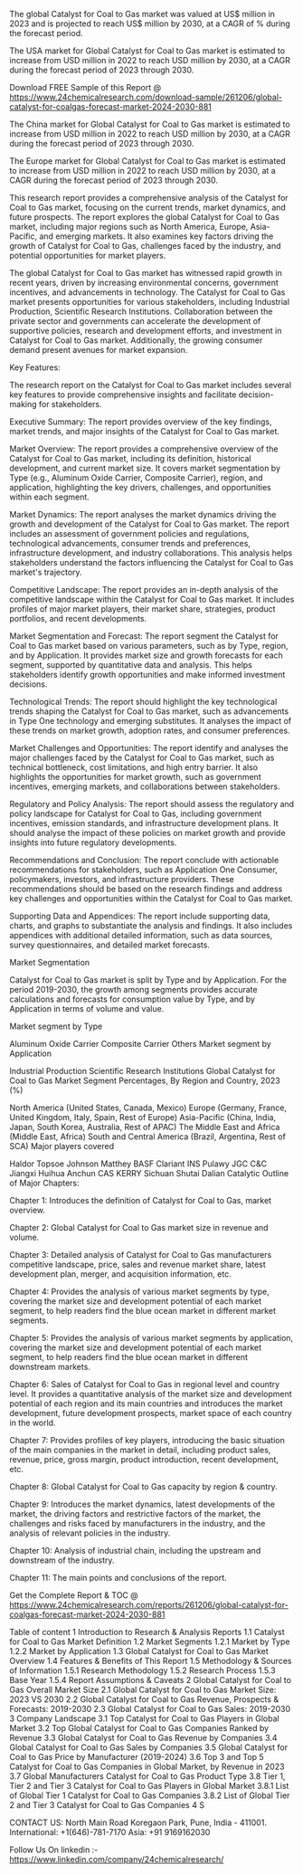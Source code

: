 The global Catalyst for Coal to Gas market was valued at US$ million in 2023 and is projected to reach US$ million by 2030, at a CAGR of % during the forecast period.

The USA market for Global Catalyst for Coal to Gas  market is estimated to increase from USD million in 2022 to reach USD million by 2030, at a CAGR during the forecast period of 2023 through 2030.

Download FREE Sample of this Report @ https://www.24chemicalresearch.com/download-sample/261206/global-catalyst-for-coalgas-forecast-market-2024-2030-881

The China market for Global Catalyst for Coal to Gas market is estimated to increase from USD million in 2022 to reach USD million by 2030, at a CAGR during the forecast period of 2023 through 2030.

The Europe market for Global Catalyst for Coal to Gas market is estimated to increase from USD million in 2022 to reach USD million by 2030, at a CAGR during the forecast period of 2023 through 2030.

This research report provides a comprehensive analysis of the Catalyst for Coal to Gas market, focusing on the current trends, market dynamics, and future prospects. The report explores the global Catalyst for Coal to Gas market, including major regions such as North America, Europe, Asia-Pacific, and emerging markets. It also examines key factors driving the growth of Catalyst for Coal to Gas, challenges faced by the industry, and potential opportunities for market players.

The global Catalyst for Coal to Gas market has witnessed rapid growth in recent years, driven by increasing environmental concerns, government incentives, and advancements in technology. The Catalyst for Coal to Gas market presents opportunities for various stakeholders, including Industrial Production, Scientific Research Institutions. Collaboration between the private sector and governments can accelerate the development of supportive policies, research and development efforts, and investment in Catalyst for Coal to Gas market. Additionally, the growing consumer demand present avenues for market expansion.

Key Features:

The research report on the Catalyst for Coal to Gas market includes several key features to provide comprehensive insights and facilitate decision-making for stakeholders.

Executive Summary: The report provides overview of the key findings, market trends, and major insights of the Catalyst for Coal to Gas market.

Market Overview: The report provides a comprehensive overview of the Catalyst for Coal to Gas market, including its definition, historical development, and current market size. It covers market segmentation by Type (e.g., Aluminum Oxide Carrier, Composite Carrier), region, and application, highlighting the key drivers, challenges, and opportunities within each segment.

Market Dynamics: The report analyses the market dynamics driving the growth and development of the Catalyst for Coal to Gas market. The report includes an assessment of government policies and regulations, technological advancements, consumer trends and preferences, infrastructure development, and industry collaborations. This analysis helps stakeholders understand the factors influencing the Catalyst for Coal to Gas market's trajectory.

Competitive Landscape: The report provides an in-depth analysis of the competitive landscape within the Catalyst for Coal to Gas market. It includes profiles of major market players, their market share, strategies, product portfolios, and recent developments.

Market Segmentation and Forecast: The report segment the Catalyst for Coal to Gas market based on various parameters, such as by Type, region, and by Application. It provides market size and growth forecasts for each segment, supported by quantitative data and analysis. This helps stakeholders identify growth opportunities and make informed investment decisions.

Technological Trends: The report should highlight the key technological trends shaping the Catalyst for Coal to Gas market, such as advancements in Type One technology and emerging substitutes. It analyses the impact of these trends on market growth, adoption rates, and consumer preferences.

Market Challenges and Opportunities: The report identify and analyses the major challenges faced by the Catalyst for Coal to Gas market, such as technical bottleneck, cost limitations, and high entry barrier. It also highlights the opportunities for market growth, such as government incentives, emerging markets, and collaborations between stakeholders.

Regulatory and Policy Analysis: The report should assess the regulatory and policy landscape for Catalyst for Coal to Gas, including government incentives, emission standards, and infrastructure development plans. It should analyse the impact of these policies on market growth and provide insights into future regulatory developments.

Recommendations and Conclusion: The report conclude with actionable recommendations for stakeholders, such as Application One Consumer, policymakers, investors, and infrastructure providers. These recommendations should be based on the research findings and address key challenges and opportunities within the Catalyst for Coal to Gas market.

Supporting Data and Appendices: The report include supporting data, charts, and graphs to substantiate the analysis and findings. It also includes appendices with additional detailed information, such as data sources, survey questionnaires, and detailed market forecasts.

Market Segmentation

Catalyst for Coal to Gas market is split by Type and by Application. For the period 2019-2030, the growth among segments provides accurate calculations and forecasts for consumption value by Type, and by Application in terms of volume and value.

Market segment by Type

Aluminum Oxide Carrier
Composite Carrier
Others
Market segment by Application

Industrial Production
Scientific Research Institutions
Global Catalyst for Coal to Gas Market Segment Percentages, By Region and Country, 2023 (%)

North America (United States, Canada, Mexico)
Europe (Germany, France, United Kingdom, Italy, Spain, Rest of Europe)
Asia-Pacific (China, India, Japan, South Korea, Australia, Rest of APAC)
The Middle East and Africa (Middle East, Africa)
South and Central America (Brazil, Argentina, Rest of SCA)
Major players covered

Haldor Topsoe
Johnson Matthey
BASF
Clariant
INS Pulawy
JGC C&C
Jiangxi Huihua
Anchun
CAS KERRY
Sichuan Shutai
Dalian Catalytic
Outline of Major Chapters:

Chapter 1: Introduces the definition of Catalyst for Coal to Gas, market overview.

Chapter 2: Global Catalyst for Coal to Gas market size in revenue and volume.

Chapter 3: Detailed analysis of Catalyst for Coal to Gas manufacturers competitive landscape, price, sales and revenue market share, latest development plan, merger, and acquisition information, etc.

Chapter 4: Provides the analysis of various market segments by type, covering the market size and development potential of each market segment, to help readers find the blue ocean market in different market segments.

Chapter 5: Provides the analysis of various market segments by application, covering the market size and development potential of each market segment, to help readers find the blue ocean market in different downstream markets.

Chapter 6: Sales of Catalyst for Coal to Gas in regional level and country level. It provides a quantitative analysis of the market size and development potential of each region and its main countries and introduces the market development, future development prospects, market space of each country in the world.

Chapter 7: Provides profiles of key players, introducing the basic situation of the main companies in the market in detail, including product sales, revenue, price, gross margin, product introduction, recent development, etc.

Chapter 8: Global Catalyst for Coal to Gas capacity by region & country.

Chapter 9: Introduces the market dynamics, latest developments of the market, the driving factors and restrictive factors of the market, the challenges and risks faced by manufacturers in the industry, and the analysis of relevant policies in the industry.

Chapter 10: Analysis of industrial chain, including the upstream and downstream of the industry.

Chapter 11: The main points and conclusions of the report.

Get the Complete Report & TOC @ https://www.24chemicalresearch.com/reports/261206/global-catalyst-for-coalgas-forecast-market-2024-2030-881

Table of content
1 Introduction to Research & Analysis Reports
1.1 Catalyst for Coal to Gas Market Definition
1.2 Market Segments
1.2.1 Market by Type
1.2.2 Market by Application
1.3 Global Catalyst for Coal to Gas Market Overview
1.4 Features & Benefits of This Report
1.5 Methodology & Sources of Information
1.5.1 Research Methodology
1.5.2 Research Process
1.5.3 Base Year
1.5.4 Report Assumptions & Caveats
2 Global Catalyst for Coal to Gas Overall Market Size
2.1 Global Catalyst for Coal to Gas Market Size: 2023 VS 2030
2.2 Global Catalyst for Coal to Gas Revenue, Prospects & Forecasts: 2019-2030
2.3 Global Catalyst for Coal to Gas Sales: 2019-2030
3 Company Landscape
3.1 Top Catalyst for Coal to Gas Players in Global Market
3.2 Top Global Catalyst for Coal to Gas Companies Ranked by Revenue
3.3 Global Catalyst for Coal to Gas Revenue by Companies
3.4 Global Catalyst for Coal to Gas Sales by Companies
3.5 Global Catalyst for Coal to Gas Price by Manufacturer (2019-2024)
3.6 Top 3 and Top 5 Catalyst for Coal to Gas Companies in Global Market, by Revenue in 2023
3.7 Global Manufacturers Catalyst for Coal to Gas Product Type
3.8 Tier 1, Tier 2 and Tier 3 Catalyst for Coal to Gas Players in Global Market
3.8.1 List of Global Tier 1 Catalyst for Coal to Gas Companies
3.8.2 List of Global Tier 2 and Tier 3 Catalyst for Coal to Gas Companies
4 S

CONTACT US:
North Main Road Koregaon Park, Pune, India - 411001.
International: +1(646)-781-7170
Asia: +91 9169162030

Follow Us On linkedin :- https://www.linkedin.com/company/24chemicalresearch/
